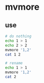 # mvmore


## use

```sh
# do nothing
echo 1 > 1
echo 2 > 2
mvmore '1,2'
cat 1 2

# rename
echo 1 > 1
mvmore '1,2'
cat 2

```
